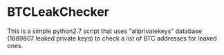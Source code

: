 # BTCLeakChecker

This is a simple python2.7 script that uses "allprivatekeys" database (1889807 leaked private keys) to check a list of BTC addresses for leaked ones.
